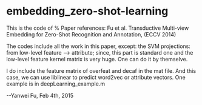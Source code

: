 # embedding_zero-shot-learning

This is the code of %  Paper references:  Fu et al. Transductive Multi-view Embedding for Zero-Shot Recognition and Annotation, (ECCV 2014)

The codes include all the work in this paper, except:
the SVM projections: from low-level feature --> attribute;
since, this part is standard one and the low-level feature kernel matrix is very huge. One can do it by themselve.

I do include the feature matrix of overfeat and decaf in the mat file. And this case, we can use liblinear to predict word2vec or attribute vectors. One example is in deepLearning_example.m

--Yanwei Fu, Feb 4th, 2015 
